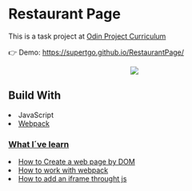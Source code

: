 # Restaurant Page

This is a task project  at <a href = 'https://www.theodinproject.com/'  target='_blank' >Odin Project Curriculum</a>

 👉 Demo: https://supertgo.github.io/RestaurantPage/

<p align="center">
  <img src="/demo/demoHd.gif" />
</p>


## Build With

<li>JavaScript</li>
<li><a href = 'https://webpack.js.org/'  target='_blank' >Webpack</li>

### What I´ve learn

 <li>How to Create a web page by DOM</li>
 <li>How to work with webpack </li>
 <li>How to add an iframe throught js </li>

